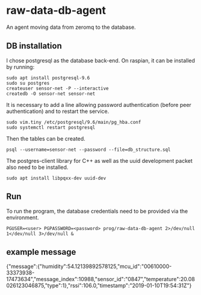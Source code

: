 # raw-data-db-agent
An agent moving data from zeromq to the database.

## DB installation
I chose postgresql as the database back-end.
On raspian, it can be installed by running:
```
sudo apt install postgresql-9.6
sudo su postgres
createuser sensor-net -P --interactive
createdb -O sensor-net sensor-net
```
It is necessary to add a line allowing password authentication (before peer authentication) and to restart the service.
```
sudo vim.tiny /etc/postgresql/9.6/main/pg_hba.conf
sudo systemctl restart postgresql
```
Then the tables can be created.
```
psql --username=sensor-net --password --file=db_structure.sql
```
The postgres-client library for C++ as well as the uuid development packet also need to be installed.
```
sudo apt install libpqxx-dev uuid-dev
```

## Run
To run the program, the database credentials need to be provided via the environment.
```
PGUSER=<user> PGPASSWORD=<password> prog/raw-data-db-agent 2>/dev/null 1</dev/null 3>/dev/null &
```

## example message
{"message":{"humidity":54.12139892578125,"mcu_id":"00610000-33373938-17473634","message_index":10988,"sensor_id":"0847","temperature":20.08026123046875,"type":1},"rssi":106.0,"timestamp":"2019-01-10T19:54:31Z"}
